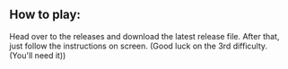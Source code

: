 ## How to play:
Head over to the releases and download the latest release file.
After that, just follow the instructions on screen. (Good luck on the 3rd difficulty. (You'll need it))
